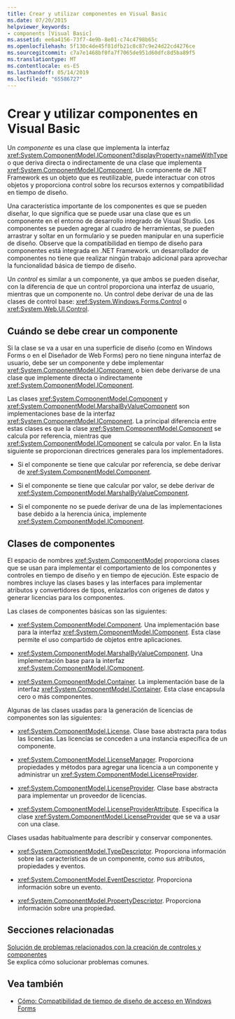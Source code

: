 ```yaml
---
title: Crear y utilizar componentes en Visual Basic
ms.date: 07/20/2015
helpviewer_keywords:
- components [Visual Basic]
ms.assetid: ee6a4156-73f7-4e9b-8e01-c74c4798b65c
ms.openlocfilehash: 5f130c4de45f81dfb21c8c87c9e24d22cd4276ce
ms.sourcegitcommit: c7a7e1468bf0fa7f7065de951d60dfc8d5ba89f5
ms.translationtype: MT
ms.contentlocale: es-ES
ms.lasthandoff: 05/14/2019
ms.locfileid: "65586727"
---
```

# <a name="creating-and-using-components-in-visual-basic"></a>Crear y utilizar componentes en Visual Basic
Un *componente* es una clase que implementa la interfaz <xref:System.ComponentModel.IComponent?displayProperty=nameWithType> o que deriva directa o indirectamente de una clase que implementa <xref:System.ComponentModel.IComponent>. Un componente de .NET Framework es un objeto que es reutilizable, puede interactuar con otros objetos y proporciona control sobre los recursos externos y compatibilidad en tiempo de diseño.  
  
 Una característica importante de los componentes es que se pueden diseñar, lo que significa que se puede usar una clase que es un componente en el entorno de desarrollo integrado de Visual Studio. Los componentes se pueden agregar al cuadro de herramientas, se pueden arrastrar y soltar en un formulario y se pueden manipular en una superficie de diseño. Observe que la compatibilidad en tiempo de diseño para componentes está integrada en .NET Framework. un desarrollador de componentes no tiene que realizar ningún trabajo adicional para aprovechar la funcionalidad básica de tiempo de diseño.  
  
 Un *control* es similar a un componente, ya que ambos se pueden diseñar, con la diferencia de que un control proporciona una interfaz de usuario, mientras que un componente no. Un control debe derivar de una de las clases de control base: <xref:System.Windows.Forms.Control> o <xref:System.Web.UI.Control>.  
  
## <a name="when-to-create-a-component"></a>Cuándo se debe crear un componente  
 Si la clase se va a usar en una superficie de diseño (como en Windows Forms o en el Diseñador de Web Forms) pero no tiene ninguna interfaz de usuario, debe ser un componente y debe implementar <xref:System.ComponentModel.IComponent>, o bien debe derivarse de una clase que implemente directa o indirectamente <xref:System.ComponentModel.IComponent>.  
  
 Las clases <xref:System.ComponentModel.Component> y <xref:System.ComponentModel.MarshalByValueComponent> son implementaciones base de la interfaz <xref:System.ComponentModel.IComponent>. La principal diferencia entre estas clases es que la clase <xref:System.ComponentModel.Component> se calcula por referencia, mientras que <xref:System.ComponentModel.IComponent> se calcula por valor. En la lista siguiente se proporcionan directrices generales para los implementadores.  
  
- Si el componente se tiene que calcular por referencia, se debe derivar de <xref:System.ComponentModel.Component>.  
  
- Si el componente se tiene que calcular por valor, se debe derivar de <xref:System.ComponentModel.MarshalByValueComponent>.  
  
- Si el componente no se puede derivar de una de las implementaciones base debido a la herencia única, implemente <xref:System.ComponentModel.IComponent>.  
  
## <a name="component-classes"></a>Clases de componentes  
 El espacio de nombres <xref:System.ComponentModel> proporciona clases que se usan para implementar el comportamiento de los componentes y controles en tiempo de diseño y en tiempo de ejecución. Este espacio de nombres incluye las clases bases y las interfaces para implementar atributos y convertidores de tipos, enlazarlos con orígenes de datos y generar licencias para los componentes.  
  
 Las clases de componentes básicas son las siguientes:  
  
- <xref:System.ComponentModel.Component>. Una implementación base para la interfaz <xref:System.ComponentModel.IComponent>. Esta clase permite el uso compartido de objetos entre aplicaciones.  
  
- <xref:System.ComponentModel.MarshalByValueComponent>. Una implementación base para la interfaz <xref:System.ComponentModel.IComponent>.  
  
- <xref:System.ComponentModel.Container>. La implementación base de la interfaz <xref:System.ComponentModel.IContainer>. Esta clase encapsula cero o más componentes.  
  
 Algunas de las clases usadas para la generación de licencias de componentes son las siguientes:  
  
- <xref:System.ComponentModel.License>. Clase base abstracta para todas las licencias. Las licencias se conceden a una instancia específica de un componente.  
  
- <xref:System.ComponentModel.LicenseManager>. Proporciona propiedades y métodos para agregar una licencia a un componente y administrar un <xref:System.ComponentModel.LicenseProvider>.  
  
- <xref:System.ComponentModel.LicenseProvider>. Clase base abstracta para implementar un proveedor de licencias.  
  
- <xref:System.ComponentModel.LicenseProviderAttribute>. Especifica la clase <xref:System.ComponentModel.LicenseProvider> que se va a usar con una clase.  
  
 Clases usadas habitualmente para describir y conservar componentes.  
  
- <xref:System.ComponentModel.TypeDescriptor>. Proporciona información sobre las características de un componente, como sus atributos, propiedades y eventos.  
  
- <xref:System.ComponentModel.EventDescriptor>. Proporciona información sobre un evento.  
  
- <xref:System.ComponentModel.PropertyDescriptor>. Proporciona información sobre una propiedad.  
  
## <a name="related-sections"></a>Secciones relacionadas  
 [Solución de problemas relacionados con la creación de controles y componentes](../../framework/winforms/controls/troubleshooting-control-and-component-authoring.md)  
 Se explica cómo solucionar problemas comunes.  
  
## <a name="see-also"></a>Vea también

- [Cómo: Compatibilidad de tiempo de diseño de acceso en Windows Forms](../../framework/winforms/controls/developing-windows-forms-controls-at-design-time.md)
